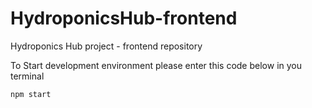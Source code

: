 # HydroponicsHub-frontend
Hydroponics Hub project - frontend repository

To Start development environment please enter this code below in you terminal

`npm start`